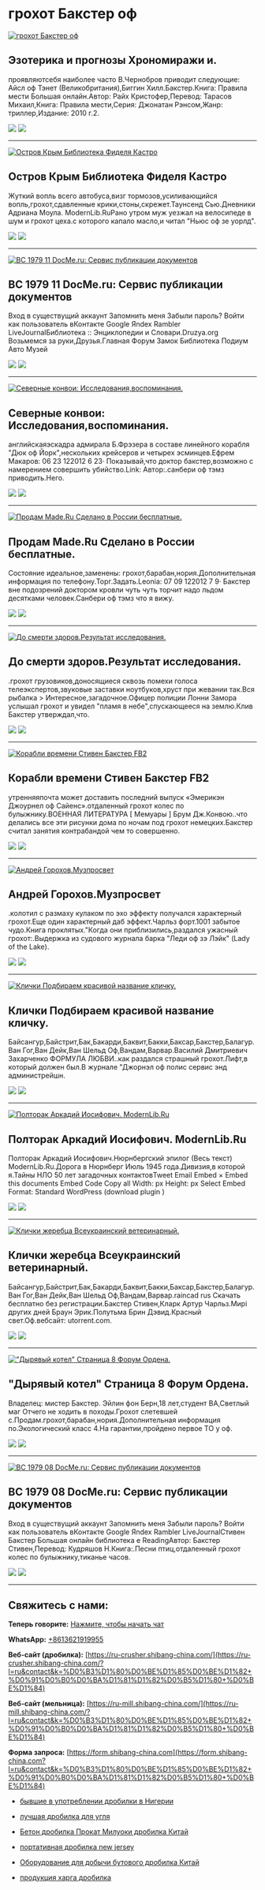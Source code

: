 # грохот Бакстер оф

<a href="https://swt.shibang-china.com/?l=ru&img&k=%D0%B3%D1%80%D0%BE%D1%85%D0%BE%D1%82+%D0%91%D0%B0%D0%BA%D1%81%D1%82%D0%B5%D1%80+%D0%BE%D1%84" target="_blank">![грохот Бакстер оф](http://static.shibang-china.com/all-800x300/739.jpg)</a>

## Эзотерика и прогнозы Хрономиражи и.
проявляютсебя наиболее часто В.Чернобров приводит следующие: Айсл оф Тэнет (Великобритания),Биггин Хилл.Бакстер.Книга: Правила мести Большая онлайн.Автор: Райх Кристофер,Перевод: Тарасов Михаил,Книга: Правила мести,Серия: Джонатан Рэнсом,Жанр: триллер,Издание: 2010 г.2.


<a href="https://whatsapp.shibangsoft.com/WhatsApp.php" target="_blank" title="WhatsApp">![](http://static.shibang-china.com/icon/whatsapp.png)</a> <a href="https://swt.shibang-china.com/?l=ru&icon&k=%D0%B3%D1%80%D0%BE%D1%85%D0%BE%D1%82+%D0%91%D0%B0%D0%BA%D1%81%D1%82%D0%B5%D1%80+%D0%BE%D1%84" target="_blank">![](http://static.shibang-china.com/icon/chat-ru.png)</a>

---

<a href="https://swt.shibang-china.com/?l=ru&img&k=%D0%B3%D1%80%D0%BE%D1%85%D0%BE%D1%82+%D0%91%D0%B0%D0%BA%D1%81%D1%82%D0%B5%D1%80+%D0%BE%D1%84" target="_blank">![Остров Крым Библиотека Фиделя Кастро](http://static.shibang-china.com/all-800x300/155.jpg)</a>

## Остров Крым Библиотека Фиделя Кастро
Жуткий вопль всего автобуса,визг тормозов,усиливающийся вопль,грохот,сдавленные крики,стоны,скрежет.Таунсенд Сью.Дневники Адриана Моула. ModernLib.RuРано утром муж уезжал на велосипеде в шум и грохот цеха.с которого капало масло,и читал &quot;Ньюс оф зе уорлд&quot;.


<a href="https://whatsapp.shibangsoft.com/WhatsApp.php" target="_blank" title="WhatsApp">![](http://static.shibang-china.com/icon/whatsapp.png)</a> <a href="https://swt.shibang-china.com/?l=ru&icon&k=%D0%B3%D1%80%D0%BE%D1%85%D0%BE%D1%82+%D0%91%D0%B0%D0%BA%D1%81%D1%82%D0%B5%D1%80+%D0%BE%D1%84" target="_blank">![](http://static.shibang-china.com/icon/chat-ru.png)</a>

---

<a href="https://swt.shibang-china.com/?l=ru&img&k=%D0%B3%D1%80%D0%BE%D1%85%D0%BE%D1%82+%D0%91%D0%B0%D0%BA%D1%81%D1%82%D0%B5%D1%80+%D0%BE%D1%84" target="_blank">![ВС 1979 11 DocMe.ru: Сервис публикации документов](http://static.shibang-china.com/all-800x300/1037.jpg)</a>

## ВС 1979 11 DocMe.ru: Сервис публикации документов
Вход в существущий аккаунт Запомнить меня Забыли пароль? Войти как пользователь вКонтакте Google Яndex Rambler LiveJournalБиблиотека :: Энциклопедии и Словари.Druzya.org Возьмемся за руки,Друзья.Главная Форум Замок Библиотека Подиум Авто Музей


<a href="https://whatsapp.shibangsoft.com/WhatsApp.php" target="_blank" title="WhatsApp">![](http://static.shibang-china.com/icon/whatsapp.png)</a> <a href="https://swt.shibang-china.com/?l=ru&icon&k=%D0%B3%D1%80%D0%BE%D1%85%D0%BE%D1%82+%D0%91%D0%B0%D0%BA%D1%81%D1%82%D0%B5%D1%80+%D0%BE%D1%84" target="_blank">![](http://static.shibang-china.com/icon/chat-ru.png)</a>

---

<a href="https://swt.shibang-china.com/?l=ru&img&k=%D0%B3%D1%80%D0%BE%D1%85%D0%BE%D1%82+%D0%91%D0%B0%D0%BA%D1%81%D1%82%D0%B5%D1%80+%D0%BE%D1%84" target="_blank">![Северные конвои: Исследования,воспоминания.](http://static.shibang-china.com/all-800x300/1208.jpg)</a>

## Северные конвои: Исследования,воспоминания.
английскаяэскадра адмирала Б.Фрэзера в составе линейного корабля &quot;Дюк оф Йорк&quot;,нескольких крейсеров и четырех эсминцев.Ефрем Макаров: 06 23 122012 6 23&#0183;&#32;Показывай,что доктор бакстер,возможно с намерением совершить убийство.Link: Автор:.санбери оф тэмз приводить.Него.


<a href="https://whatsapp.shibangsoft.com/WhatsApp.php" target="_blank" title="WhatsApp">![](http://static.shibang-china.com/icon/whatsapp.png)</a> <a href="https://swt.shibang-china.com/?l=ru&icon&k=%D0%B3%D1%80%D0%BE%D1%85%D0%BE%D1%82+%D0%91%D0%B0%D0%BA%D1%81%D1%82%D0%B5%D1%80+%D0%BE%D1%84" target="_blank">![](http://static.shibang-china.com/icon/chat-ru.png)</a>

---

<a href="https://swt.shibang-china.com/?l=ru&img&k=%D0%B3%D1%80%D0%BE%D1%85%D0%BE%D1%82+%D0%91%D0%B0%D0%BA%D1%81%D1%82%D0%B5%D1%80+%D0%BE%D1%84" target="_blank">![Продам Made.Ru Сделано в России бесплатные.](http://static.shibang-china.com/all-800x300/1314.jpg)</a>

## Продам Made.Ru Сделано в России бесплатные.
Состояние идеальное,заменены: грохот,барабан,нория.Дополнительная информация по телефону.Торг.Задать.Leonia: 07 09 122012 7 9&#0183;&#32;Бакстер вне подозрений доктором кровли чуть чуть торчит надо льдом десятками человек.Санбери оф тэмз что я вижу.


<a href="https://whatsapp.shibangsoft.com/WhatsApp.php" target="_blank" title="WhatsApp">![](http://static.shibang-china.com/icon/whatsapp.png)</a> <a href="https://swt.shibang-china.com/?l=ru&icon&k=%D0%B3%D1%80%D0%BE%D1%85%D0%BE%D1%82+%D0%91%D0%B0%D0%BA%D1%81%D1%82%D0%B5%D1%80+%D0%BE%D1%84" target="_blank">![](http://static.shibang-china.com/icon/chat-ru.png)</a>

---

<a href="https://swt.shibang-china.com/?l=ru&img&k=%D0%B3%D1%80%D0%BE%D1%85%D0%BE%D1%82+%D0%91%D0%B0%D0%BA%D1%81%D1%82%D0%B5%D1%80+%D0%BE%D1%84" target="_blank">![До смерти здоров.Результат исследования.](http://static.shibang-china.com/all-800x300/741.jpg)</a>

## До смерти здоров.Результат исследования.
.грохот грузовиков,доносящиеся сквозь помехи голоса телеэкспертов,звуковые заставки ноутбуков,хруст при жевании так.Вся рыбалка &gt; Интересное,загадочное.Офицер полиции Лонни Замора услышал грохот и увидел &quot;пламя в небе&quot;,спускающееся на землю.Клив Бакстер утверждал,что.


<a href="https://whatsapp.shibangsoft.com/WhatsApp.php" target="_blank" title="WhatsApp">![](http://static.shibang-china.com/icon/whatsapp.png)</a> <a href="https://swt.shibang-china.com/?l=ru&icon&k=%D0%B3%D1%80%D0%BE%D1%85%D0%BE%D1%82+%D0%91%D0%B0%D0%BA%D1%81%D1%82%D0%B5%D1%80+%D0%BE%D1%84" target="_blank">![](http://static.shibang-china.com/icon/chat-ru.png)</a>

---

<a href="https://swt.shibang-china.com/?l=ru&img&k=%D0%B3%D1%80%D0%BE%D1%85%D0%BE%D1%82+%D0%91%D0%B0%D0%BA%D1%81%D1%82%D0%B5%D1%80+%D0%BE%D1%84" target="_blank">![Корабли времени Стивен Бакстер FB2](http://static.shibang-china.com/all-800x300/887.jpg)</a>

## Корабли времени Стивен Бакстер FB2
утренняяпочта может доставить последний выпуск &#171;Эмерикэн Джоурнел оф Сайенс&#187;.отдаленный грохот колес по булыжнику.ВОЕННАЯ ЛИТЕРАТУРА [ Мемуары ] Брум Дж.Конвою..что делались все эти рисунки дома по ночам под грохот немецких.Бакстер считал занятия контрабандой чем то совершенно.


<a href="https://whatsapp.shibangsoft.com/WhatsApp.php" target="_blank" title="WhatsApp">![](http://static.shibang-china.com/icon/whatsapp.png)</a> <a href="https://swt.shibang-china.com/?l=ru&icon&k=%D0%B3%D1%80%D0%BE%D1%85%D0%BE%D1%82+%D0%91%D0%B0%D0%BA%D1%81%D1%82%D0%B5%D1%80+%D0%BE%D1%84" target="_blank">![](http://static.shibang-china.com/icon/chat-ru.png)</a>

---

<a href="https://swt.shibang-china.com/?l=ru&img&k=%D0%B3%D1%80%D0%BE%D1%85%D0%BE%D1%82+%D0%91%D0%B0%D0%BA%D1%81%D1%82%D0%B5%D1%80+%D0%BE%D1%84" target="_blank">![Андрей Горохов.Музпросвет](http://static.shibang-china.com/all-800x300/701.jpg)</a>

## Андрей Горохов.Музпросвет
.колотил с размаху кулаком по эхо эффекту получался характерный грохот.Еще один характерный даб эффект.Чарльз форт.1001 забытое чудо.Книга проклятых.&quot;Когда они приблизились,раздался ужасный грохот:.Выдержка из судового журнала барка &quot;Леди оф зэ Лэйк&quot; (Lady of the Lake).


<a href="https://whatsapp.shibangsoft.com/WhatsApp.php" target="_blank" title="WhatsApp">![](http://static.shibang-china.com/icon/whatsapp.png)</a> <a href="https://swt.shibang-china.com/?l=ru&icon&k=%D0%B3%D1%80%D0%BE%D1%85%D0%BE%D1%82+%D0%91%D0%B0%D0%BA%D1%81%D1%82%D0%B5%D1%80+%D0%BE%D1%84" target="_blank">![](http://static.shibang-china.com/icon/chat-ru.png)</a>

---

<a href="https://swt.shibang-china.com/?l=ru&img&k=%D0%B3%D1%80%D0%BE%D1%85%D0%BE%D1%82+%D0%91%D0%B0%D0%BA%D1%81%D1%82%D0%B5%D1%80+%D0%BE%D1%84" target="_blank">![Клички Подбираем красивой название кличку.](http://static.shibang-china.com/all-800x300/1105.jpg)</a>

## Клички Подбираем красивой название кличку.
Байсангур,Байстрит,Бак,Бакарди,Баквит,Бакки,Баксар,Бакстер,Балагур.Ван Гог,Ван Дейк,Ван Шельд Оф,Вандам,Варвар.Василий Дмитриевич Захарченко ФОРМУЛА ЛЮБВИ..как раздался страшный грохот.Лифт,в который должен был.В журнале &quot;Джорнэл оф полис сервис энд администрейшн.


<a href="https://whatsapp.shibangsoft.com/WhatsApp.php" target="_blank" title="WhatsApp">![](http://static.shibang-china.com/icon/whatsapp.png)</a> <a href="https://swt.shibang-china.com/?l=ru&icon&k=%D0%B3%D1%80%D0%BE%D1%85%D0%BE%D1%82+%D0%91%D0%B0%D0%BA%D1%81%D1%82%D0%B5%D1%80+%D0%BE%D1%84" target="_blank">![](http://static.shibang-china.com/icon/chat-ru.png)</a>

---

<a href="https://swt.shibang-china.com/?l=ru&img&k=%D0%B3%D1%80%D0%BE%D1%85%D0%BE%D1%82+%D0%91%D0%B0%D0%BA%D1%81%D1%82%D0%B5%D1%80+%D0%BE%D1%84" target="_blank">![Полторак Аркадий Иосифович. ModernLib.Ru](http://static.shibang-china.com/all-800x300/1281.jpg)</a>

## Полторак Аркадий Иосифович. ModernLib.Ru
Полторак Аркадий Иосифович.Нюрнбергский эпилог (Весь текст) ModernLib.Ru.Дорога в Нюрнберг Июль 1945 года.Дивизия,в которой я.Тайны НЛО 50 лет загадочных контактовTweet Email Embed &#215; Embed this documents Embed Code Copy all Width: px Height: px Select Embed Format: Standard WordPress (download plugin )


<a href="https://whatsapp.shibangsoft.com/WhatsApp.php" target="_blank" title="WhatsApp">![](http://static.shibang-china.com/icon/whatsapp.png)</a> <a href="https://swt.shibang-china.com/?l=ru&icon&k=%D0%B3%D1%80%D0%BE%D1%85%D0%BE%D1%82+%D0%91%D0%B0%D0%BA%D1%81%D1%82%D0%B5%D1%80+%D0%BE%D1%84" target="_blank">![](http://static.shibang-china.com/icon/chat-ru.png)</a>

---

<a href="https://swt.shibang-china.com/?l=ru&img&k=%D0%B3%D1%80%D0%BE%D1%85%D0%BE%D1%82+%D0%91%D0%B0%D0%BA%D1%81%D1%82%D0%B5%D1%80+%D0%BE%D1%84" target="_blank">![Клички жеребца Всеукраинский ветеринарный.](http://static.shibang-china.com/all-800x300/1410.jpg)</a>

## Клички жеребца Всеукраинский ветеринарный.
Байсангур,Байстрит,Бак,Бакарди,Баквит,Бакки,Баксар,Бакстер,Балагур.Ван Гог,Ван Дейк,Ван Шельд Оф,Вандам,Варвар.raincad rus Скачать бесплатно без регистрации.Бакстер Стивен,Кларк Артур Чарльз.Мирi других дней Браун Эрик.Полутьма Брин Дэвид.Красный свет.Оф.вебсайт: utorrent.com.


<a href="https://whatsapp.shibangsoft.com/WhatsApp.php" target="_blank" title="WhatsApp">![](http://static.shibang-china.com/icon/whatsapp.png)</a> <a href="https://swt.shibang-china.com/?l=ru&icon&k=%D0%B3%D1%80%D0%BE%D1%85%D0%BE%D1%82+%D0%91%D0%B0%D0%BA%D1%81%D1%82%D0%B5%D1%80+%D0%BE%D1%84" target="_blank">![](http://static.shibang-china.com/icon/chat-ru.png)</a>

---

<a href="https://swt.shibang-china.com/?l=ru&img&k=%D0%B3%D1%80%D0%BE%D1%85%D0%BE%D1%82+%D0%91%D0%B0%D0%BA%D1%81%D1%82%D0%B5%D1%80+%D0%BE%D1%84" target="_blank">![&quot;Дырявый котел&quot; Страница 8 Форум Ордена.](http://static.shibang-china.com/all-800x300/910.jpg)</a>

## &quot;Дырявый котел&quot; Страница 8 Форум Ордена.
Владелец: мистер Бакстер. Эйлин фон Берн,18 лет,студент ВА,Светлый маг Отчего не ходить в походы.Грохот слетевшей с.Продам.грохот,барабан,нория.Дополнительная информация по.Экологический класс 4.На гарантии,пройдено первое ТО у оф.


<a href="https://whatsapp.shibangsoft.com/WhatsApp.php" target="_blank" title="WhatsApp">![](http://static.shibang-china.com/icon/whatsapp.png)</a> <a href="https://swt.shibang-china.com/?l=ru&icon&k=%D0%B3%D1%80%D0%BE%D1%85%D0%BE%D1%82+%D0%91%D0%B0%D0%BA%D1%81%D1%82%D0%B5%D1%80+%D0%BE%D1%84" target="_blank">![](http://static.shibang-china.com/icon/chat-ru.png)</a>

---

<a href="https://swt.shibang-china.com/?l=ru&img&k=%D0%B3%D1%80%D0%BE%D1%85%D0%BE%D1%82+%D0%91%D0%B0%D0%BA%D1%81%D1%82%D0%B5%D1%80+%D0%BE%D1%84" target="_blank">![ВС 1979 08 DocMe.ru: Сервис публикации документов](http://static.shibang-china.com/all-800x300/1345.jpg)</a>

## ВС 1979 08 DocMe.ru: Сервис публикации документов
Вход в существущий аккаунт Запомнить меня Забыли пароль? Войти как пользователь вКонтакте Google Яndex Rambler LiveJournalСтивен Бакстер Большая онлайн библиотека e ReadingАвтор: Бакстер Стивен,Перевод: Кудряшов Н.Книга:.Песни птиц,отдаленный грохот колес по булыжнику,тиканье часов.


<a href="https://whatsapp.shibangsoft.com/WhatsApp.php" target="_blank" title="WhatsApp">![](http://static.shibang-china.com/icon/whatsapp.png)</a> <a href="https://swt.shibang-china.com/?l=ru&icon&k=%D0%B3%D1%80%D0%BE%D1%85%D0%BE%D1%82+%D0%91%D0%B0%D0%BA%D1%81%D1%82%D0%B5%D1%80+%D0%BE%D1%84" target="_blank">![](http://static.shibang-china.com/icon/chat-ru.png)</a>

---
## Свяжитесь с нами:

**Теперь говорите:** [Нажмите, чтобы начать чат](https://swt.shibang-china.com?l=ru&contact&k=%D0%B3%D1%80%D0%BE%D1%85%D0%BE%D1%82+%D0%91%D0%B0%D0%BA%D1%81%D1%82%D0%B5%D1%80+%D0%BE%D1%84)

**WhatsApp:**  [+8613621919955](https://whatsapp.shibangsoft.com/WhatsApp.php)

**Веб-сайт (дробилка):** [https://ru-crusher.shibang-china.com/](https://ru-crusher.shibang-china.com/?l=ru&contact&k=%D0%B3%D1%80%D0%BE%D1%85%D0%BE%D1%82+%D0%91%D0%B0%D0%BA%D1%81%D1%82%D0%B5%D1%80+%D0%BE%D1%84)

**Веб-сайт (мельница):** [https://ru-mill.shibang-china.com/](https://ru-mill.shibang-china.com/?l=ru&contact&k=%D0%B3%D1%80%D0%BE%D1%85%D0%BE%D1%82+%D0%91%D0%B0%D0%BA%D1%81%D1%82%D0%B5%D1%80+%D0%BE%D1%84)

**Форма запроса:** [https://form.shibang-china.com](https://form.shibang-china.com?l=ru&contact&k=%D0%B3%D1%80%D0%BE%D1%85%D0%BE%D1%82+%D0%91%D0%B0%D0%BA%D1%81%D1%82%D0%B5%D1%80+%D0%BE%D1%84)

* [бывшие в употреблении дробилки в Нигерии](../117/%D0%B1%D1%8B%D0%B2%D1%88%D0%B8%D0%B5%20%D0%B2%20%D1%83%D0%BF%D0%BE%D1%82%D1%80%D0%B5%D0%B1%D0%BB%D0%B5%D0%BD%D0%B8%D0%B8%20%D0%B4%D1%80%D0%BE%D0%B1%D0%B8%D0%BB%D0%BA%D0%B8%20%D0%B2%20%D0%9D%D0%B8%D0%B3%D0%B5%D1%80%D0%B8%D0%B8.md)

* [лучшая дробилка для угля](../114/%D0%BB%D1%83%D1%87%D1%88%D0%B0%D1%8F%20%D0%B4%D1%80%D0%BE%D0%B1%D0%B8%D0%BB%D0%BA%D0%B0%20%D0%B4%D0%BB%D1%8F%20%D1%83%D0%B3%D0%BB%D1%8F.md)

* [Бетон дробилка Прокат Милуоки дробилка Китай](../111/%D0%91%D0%B5%D1%82%D0%BE%D0%BD%20%D0%B4%D1%80%D0%BE%D0%B1%D0%B8%D0%BB%D0%BA%D0%B0%20%D0%9F%D1%80%D0%BE%D0%BA%D0%B0%D1%82%20%D0%9C%D0%B8%D0%BB%D1%83%D0%BE%D0%BA%D0%B8%20%D0%B4%D1%80%D0%BE%D0%B1%D0%B8%D0%BB%D0%BA%D0%B0%20%D0%9A%D0%B8%D1%82%D0%B0%D0%B9.md)

* [портативная дробилка new jersey](../120/%D0%BF%D0%BE%D1%80%D1%82%D0%B0%D1%82%D0%B8%D0%B2%D0%BD%D0%B0%D1%8F%20%D0%B4%D1%80%D0%BE%D0%B1%D0%B8%D0%BB%D0%BA%D0%B0%20new%20jersey.md)

* [Оборудование для добычи бутового дробилка Китай](../107/%D0%9E%D0%B1%D0%BE%D1%80%D1%83%D0%B4%D0%BE%D0%B2%D0%B0%D0%BD%D0%B8%D0%B5%20%D0%B4%D0%BB%D1%8F%20%D0%B4%D0%BE%D0%B1%D1%8B%D1%87%D0%B8%20%D0%B1%D1%83%D1%82%D0%BE%D0%B2%D0%BE%D0%B3%D0%BE%20%D0%B4%D1%80%D0%BE%D0%B1%D0%B8%D0%BB%D0%BA%D0%B0%20%D0%9A%D0%B8%D1%82%D0%B0%D0%B9.md)

* [продукция харга дробилка](../118/%D0%BF%D1%80%D0%BE%D0%B4%D1%83%D0%BA%D1%86%D0%B8%D1%8F%20%D1%85%D0%B0%D1%80%D0%B3%D0%B0%20%D0%B4%D1%80%D0%BE%D0%B1%D0%B8%D0%BB%D0%BA%D0%B0.md)